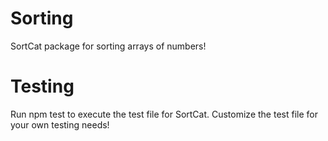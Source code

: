 # Sorting
SortCat package for sorting arrays of numbers!

# Testing
Run npm test to execute the test file for SortCat. Customize
the test file for your own testing needs!
